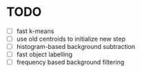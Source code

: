 TODO
====

- [ ] fast k-means
- [ ] use old centroids to initialize new step
- [ ] histogram-based background subtraction
- [ ] fast object labelling
- [ ] frequency based background filtering
